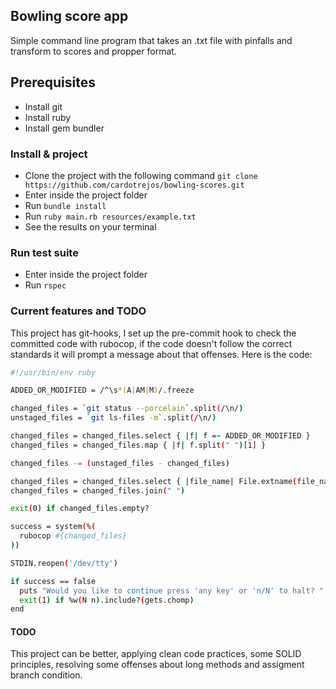 ## Bowling score app

Simple command line program that takes an .txt file with pinfalls and transform to scores and propper format.

## Prerequisites

- Install git
- Install ruby
- Install gem bundler 

### Install & project

- Clone the project with the following command `git clone https://github.com/cardotrejos/bowling-scores.git`
- Enter inside the project folder
- Run `bundle install`
- Run `ruby main.rb resources/example.txt` 
- See the results on your terminal

### Run test suite

- Enter inside the project folder
- Run `rspec`

### Current features and TODO

This project has git-hooks, I set up the pre-commit hook to check the committed code with rubocop, if the code doesn't follow the correct standards it will prompt a message about that offenses. Here is the code:

```bash
#!/usr/bin/env ruby

ADDED_OR_MODIFIED = /^\s*(A|AM|M)/.freeze

changed_files = `git status --porcelain`.split(/\n/)
unstaged_files = `git ls-files -m`.split(/\n/)

changed_files = changed_files.select { |f| f =~ ADDED_OR_MODIFIED }
changed_files = changed_files.map { |f| f.split(" ")[1] }

changed_files -= (unstaged_files - changed_files)

changed_files = changed_files.select { |file_name| File.extname(file_name) == ".rb" }
changed_files = changed_files.join(" ")

exit(0) if changed_files.empty?

success = system(%(
  rubocop #{changed_files}
))

STDIN.reopen('/dev/tty')

if success == false
  puts "Would you like to continue press 'any key' or 'n/N' to halt? "
  exit(1) if %w(N n).include?(gets.chomp)
end
```
#### TODO

This project can be better, applying clean code practices, some SOLID principles, resolving some offenses about long methods and assigment branch condition.

